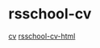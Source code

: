 # rsschool-cv
 [cv](https://AliFoxExamples.github.io/rsschool-cv/cv)
 [rsschool-cv-html](https://AliFoxExamples.github.io/rsschool-cv)
